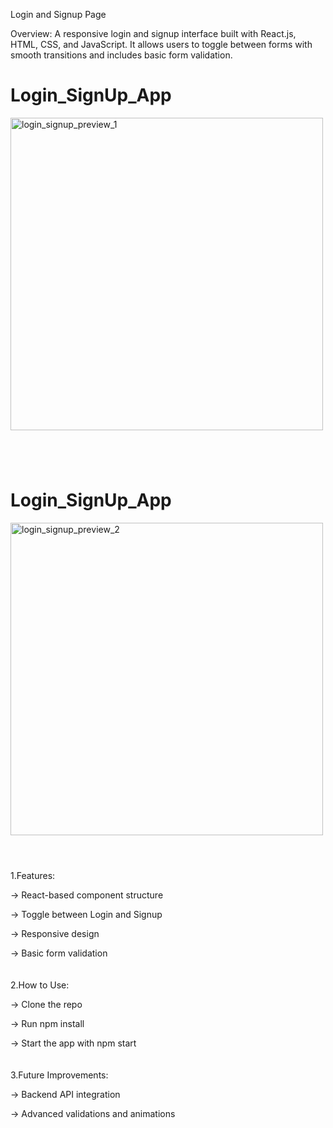 Login and Signup Page

Overview:
A responsive login and signup interface built with React.js, HTML, CSS, and JavaScript. It allows users to toggle between forms with smooth transitions and includes basic form validation.
<br>

<h1> Login_SignUp_App</h1>
<div align="centre">
 <img src="src/components/Assets/login_signup_preview_1.png" width="500" height="500" alt="login_signup_preview_1"/>
 <h1>
 </h1>
</div>

<br>

<h1> Login_SignUp_App</h1>
<div align="centre">
 <img src="src/components/Assets/login_signup_preview_2.png" width="500" height="500" alt="login_signup_preview_2"/>
 <h1>
 </h1>
</div>

<br>
1.Features:

  -> React-based component structure
  
  -> Toggle between Login and Signup
  
  -> Responsive design
  
  -> Basic form validation
<br>
<br>
<br>
2.How to Use:

  -> Clone the repo
  
  -> Run npm install
  
  -> Start the app with npm start
<br>
<br>
<br>
3.Future Improvements:

  -> Backend API integration
  
  -> Advanced validations and animations
